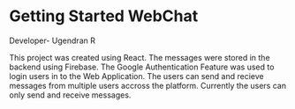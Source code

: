 # Getting Started WebChat
Developer- Ugendran R

This project was created using React. The messages were stored in the backend using Firebase. The Google Authentication Feature was used to login users in to the Web Application.
The users can send and recieve messages from multiple users accross the platform. Currently the users can only send and receive messages.
